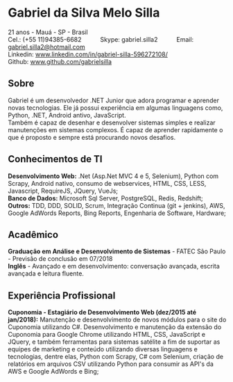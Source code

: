 # Gabriel da Silva Melo Silla

21 anos - Mauá - SP - Brasil</br>
Cel.: (+55 11)94385-6682 &nbsp;&nbsp;&nbsp;&nbsp;&nbsp;&nbsp;&nbsp;&nbsp;&nbsp; Skype: gabriel.silla2 &nbsp;&nbsp;&nbsp;&nbsp;&nbsp;&nbsp;&nbsp;&nbsp;&nbsp; Email: gabriel.silla2@hotmail.com</br>
Linkedin: www.linkedin.com/in/gabriel-silla-596272108/</br>
Github: www.github.com/gabrielsilla 

## Sobre

Gabriel é um desenvolvedor .NET Junior que adora programar e aprender novas tecnologias. Ele já possui experiência em algumas linguagens como, Python, .NET, Android antivo, JavaScript.</br>
Também é capaz de desenhar e desenvolver sistemas simples e realizar manutenções em sistemas complexos. É capaz de aprender rapidamente o que é proposto e sempre está procurando novos desafios.

## Conhecimentos de TI

**Desenvolvimento Web:** .Net (Asp.Net MVC 4 e 5, Selenium), Python com Scrapy, Android nativo, consumo de webservices, HTML, CSS, LESS, Javascript, RequireJS, JQuery, VueJs;</br>
**Banco de Dados:** Microsoft Sql Server, PostgreSQL, Redis, Redshift;</br>
**Outros:** TDD, DDD, SOLID, Scrum, Integração Continua (git + jenkins), AWS, Google AdWords Reports, Bing Reports, Engenharia de Software, Hardware;</br>

## Acadêmico
**Graduação em Análise e Desenvolvimento de Sistemas** - FATEC São Paulo - Previsão de conclusão em 07/2018</br>
**Inglês** - Avançado e em desenvolvimento: conversação avançada, escrita avançada e leitura fluente.</br>

## Experiência Profissional

**Cuponomia - Estagiário de Desenvolvimento Web (dez/2015 até jan/2018):** Manutenção e desenvolvimento de novos módulos para o site do Cuponomia utilizando C#. Desenvolvimento e manutenção da extensão do Cuponomia para Google Chrome utilizando HTML, CSS, JavaScript e JQuery, e também ferramentas para sistemas satélite a fim de suportar as equipes de marketing e conteúdo utilizando diversas linguagens e tecnologias, dentre elas, Python com Scrapy, C# com Selenium, criação de relatórios em arquivos CSV utilizando Python para consumir as API's da AWS e Google AdWords e Bing;
